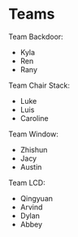 # Teams

Team Backdoor:

* Kyla
* Ren
* Rany

Team Chair Stack:

* Luke
* Luis
* Caroline

Team Window:

* Zhishun
* Jacy
* Austin

Team LCD:

* Qingyuan
* Arvind
* Dylan
* Abbey

